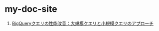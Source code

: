 # my-doc-site
1. [BigQueryクエリの性能改善：大規模クエリと小規模クエリのアプローチ](https://atsushimemet.github.io/my-doc-site/BigQuery_Query_Performance_Optimization_Guide)
